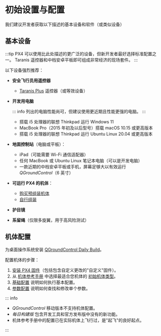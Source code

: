 # 初始设置与配置

我们建议开发者获取以下描述的基本设备和软件（或类似设备）

## 基本设备

:::tip
PX4 可以使用比此处描述的更广泛的设备，但新开发者最好选择标准配置之一。
Taranis 遥控器和中档安卓平板即可组成非常经济的现场套件。
:::

以下设备强烈推荐：

- **安全飞行员用遥控器**  
  - [Taranis Plus](https://www.frsky-rc.com/product/taranis-x9d-plus-2/) 遥控器（或等效设备）
- **开发用电脑**

  ::: info
  列出的电脑性能尚可，但建议使用更近期且性能更强的电脑。
  :::

  - 搭载 i5 处理器的联想 Thinkpad 运行 Windows 11
  - MacBook Pro（2015 年初及以后型号）搭载 macOS 10.15 或更高版本
  - 搭载 i5 处理器的联想 Thinkpad 运行 Ubuntu Linux 20.04 或更高版本

- **地面控制站**（电脑或平板）：
  - iPad（可能需要 Wi-Fi 通信适配器）
  - 任何 MacBook 或 Ubuntu Linux 笔记本电脑（可以是开发电脑）
  - 一款近期的中档安卓平板或手机，屏幕足够大以有效运行 _QGroundControl_（6 英寸）
- **可运行 PX4 的机体**：
  - [购买预组装机体](../complete_vehicles_mc/index.md)
  - [自行组装](../frames_multicopter/kits.md)
- **护目镜**
- **系留绳**（仅限多旋翼，用于高风险测试）

## 机体配置

为桌面操作系统安装 [QGroundControl Daily Build](../dev_setup/qgc_daily_build.md)。

配置机体的步骤：

1. [安装 PX4 固件](../config/firmware.md#installing-px4-main-beta-or-custom-firmware)（包括包含自定义更改的"自定义"固件）。
1. 从 [机体参考手册](../airframes/airframe_reference.md) 中选择最适合您机体的 [初始机体类型](../config/airframe.md)。
1. [基础配置](../config/index.md) 说明如何执行基本配置。
1. [参数配置](../advanced_config/parameters.md) 说明如何查找和修改单个参数。

::: info

- _QGroundControl_ 移动版本不支持机体配置。
- _每日构建版_ 包含开发工具和官方发布版中没有的新功能。
- 机体参考手册中的配置已在实际机体上飞行过，是"起飞"的良好起点。

:::